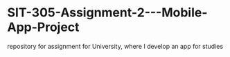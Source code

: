 # SIT-305-Assignment-2---Mobile-App-Project
repository for assignment for University, where I develop an app for studies
